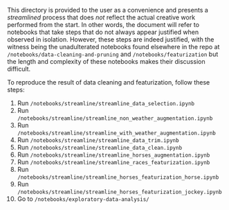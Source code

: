 This directory is provided to the user as a convenience and presents a _streamlined_ process that does _not_ reflect the actual creative work performed from the start.
In other words, the document will refer to notebooks that take steps that do not always appear justified when observed in isolation. However, these steps are indeed justified, with the witness being the unadulterated notebooks found elsewhere in the repo at `/notebooks/data-cleaning-and-pruning` and `/notebooks/featurization`
but the length and complexity of these notebooks makes their discussion difficult.

To reproduce the result of data cleaning and featurization, follow these steps:
1. Run `/notebooks/streamline/streamline_data_selection.ipynb`
2. Run `/notebooks/streamline/streamline_non_weather_augmentation.ipynb`
3. Run `/notebooks/streamline/streamline_with_weather_augmentation.ipynb`
4. Run `/notebooks/streamline/streamline_data_trim.ipynb`
5. Run `/notebooks/streamline/streamline_data_clean.ipynb`
6.  Run `/notebooks/streamline/streamline_horses_augmentation.ipynb`
7.  Run `/notebooks/streamline/streamline_races_featurization.ipynb`
8.  Run `/notebooks/streamline/streamline_horses_featurization_horse.ipynb`
9.  Run `/notebooks/streamline/streamline_horses_featurization_jockey.ipynb`
10. Go to `/notebooks/exploratory-data-analysis/`